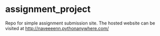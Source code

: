 # assignment_project
Repo for simple assignment submission site.
The hosted website can be visited at http://naveeeenn.pythonanywhere.com/
